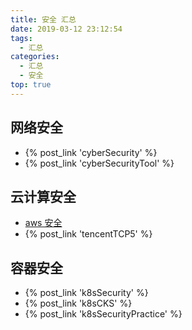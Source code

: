 ```yaml
---
title: 安全 汇总
date: 2019-03-12 23:12:54
tags:
  - 汇总
categories:
  - 汇总  
  - 安全
top: true    
---
```


<p></p>
<!-- more -->

## 网络安全
+ {%  post_link  'cyberSecurity'  %}
+ {%  post_link  'cyberSecurityTool'  %}

## 云计算安全
+ [aws 安全](../../../../2022/10/01/awsSecurity)
+ {%  post_link  'tencentTCP5'   %}

## 容器安全
+ {%  post_link  'k8sSecurity'  %}
+ {%  post_link  'k8sCKS'  %}
+ {%  post_link  'k8sSecurityPractice'  %}

